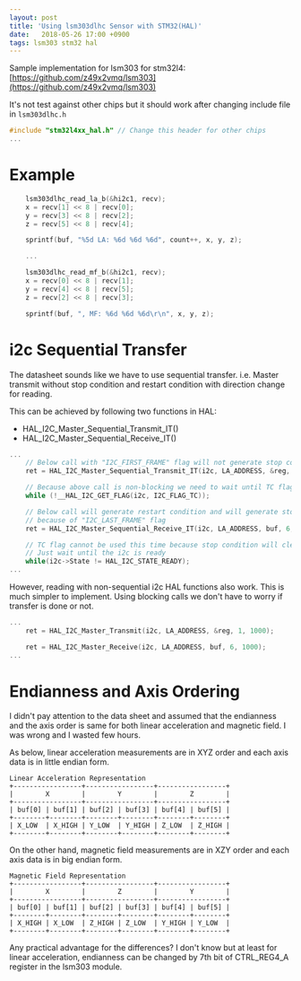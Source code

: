 ```yaml
---
layout: post
title: 'Using lsm303dlhc Sensor with STM32(HAL)'
date:   2018-05-26 17:00 +0900
tags: lsm303 stm32 hal
---
```


Sample implementation for lsm303 for stm32l4: [https://github.com/z49x2vmq/lsm303](https://github.com/z49x2vmq/lsm303)

It's not test against other chips but it should work after changing include file in ```lsm303dlhc.h```
```c
#include "stm32l4xx_hal.h" // Change this header for other chips
...
```

# Example
```c
    lsm303dlhc_read_la_b(&hi2c1, recv);
    x = recv[1] << 8 | recv[0];
    y = recv[3] << 8 | recv[2];
    z = recv[5] << 8 | recv[4];

    sprintf(buf, "%5d LA: %6d %6d %6d", count++, x, y, z);

    ...

    lsm303dlhc_read_mf_b(&hi2c1, recv);
    x = recv[0] << 8 | recv[1];
    y = recv[4] << 8 | recv[5];
    z = recv[2] << 8 | recv[3];

    sprintf(buf, ", MF: %6d %6d %6d\r\n", x, y, z);
```

# i2c Sequential Transfer
The datasheet sounds like we have to use sequential transfer. i.e. Master transmit without stop condition and restart condition with direction change for reading.

This can be achieved by following two functions in HAL:
* HAL_I2C_Master_Sequential_Transmit_IT()
* HAL_I2C_Master_Sequential_Receive_IT()

```c
...
    // Below call with "I2C_FIRST_FRAME" flag will not generate stop condition when the transfer is done
    ret = HAL_I2C_Master_Sequential_Transmit_IT(i2c, LA_ADDRESS, &reg, 1, I2C_FIRST_FRAME);

    // Because above call is non-blocking we need to wait until TC flag is set.
    while (!__HAL_I2C_GET_FLAG(i2c, I2C_FLAG_TC));

    // Below call will generate restart condition and will generate stop condition 
    // because of "I2C_LAST_FRAME" flag
    ret = HAL_I2C_Master_Sequential_Receive_IT(i2c, LA_ADDRESS, buf, 6, I2C_LAST_FRAME);

    // TC flag cannot be used this time because stop condition will clear the TC flag
    // Just wait until the i2c is ready
    while(i2c->State != HAL_I2C_STATE_READY);
...
```

However, reading with non-sequential i2c HAL functions also work. This is much simpler to implement. Using blocking calls we don't have to worry if transfer is done or not. 
```c
...
    ret = HAL_I2C_Master_Transmit(i2c, LA_ADDRESS, &reg, 1, 1000);

    ret = HAL_I2C_Master_Receive(i2c, LA_ADDRESS, buf, 6, 1000);
...
```

# Endianness and Axis Ordering
I didn't pay attention to the data sheet and assumed that the endianness and the axis order is same for both linear acceleration and magnetic field. I was wrong and I wasted few hours.

As below, linear acceleration measurements are in XYZ order and each axis data is in little endian form.
```
Linear Acceleration Representation
+-----------------+-----------------+-----------------+
|        X        |        Y        |        Z        |
+-----------------+-----------------+-----------------+
| buf[0] | buf[1] | buf[2] | buf[3] | buf[4] | buf[5] |
+--------+--------+--------+--------+--------+--------+
| X_LOW  | X_HIGH | Y_LOW  | Y_HIGH | Z_LOW  | Z_HIGH |
+--------+--------+--------+--------+--------+--------+
```

On the other hand, magnetic field measurements are in XZY order and each axis data is in big endian form.

```
Magnetic Field Representation
+-----------------+-----------------+-----------------+
|        X        |        Z        |        Y        |
+-----------------+-----------------+-----------------+
| buf[0] | buf[1] | buf[2] | buf[3] | buf[4] | buf[5] |
+--------+--------+--------+--------+--------+--------+
| X_HIGH | X_LOW  | Z_HIGH | Z_LOW  | Y_HIGH | Y_LOW  |
+--------+--------+--------+--------+--------+--------+
```

Any practical advantage for the differences? I don't know but at least for linear acceleration, endianness can be changed by 7th bit of CTRL_REG4_A register in the lsm303 module.

